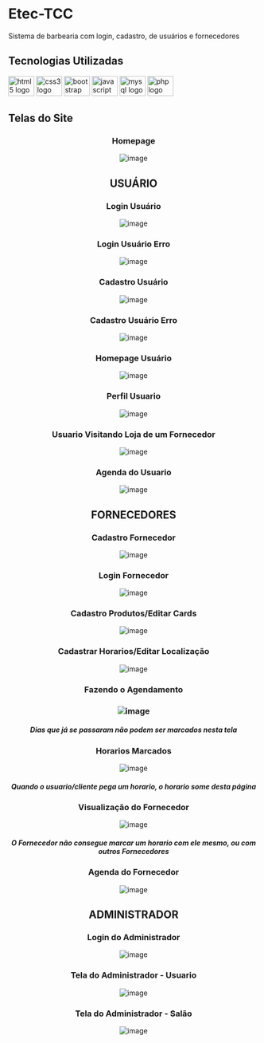 # Etec-TCC
Sistema de barbearia com login, cadastro, de usuários e fornecedores<br>
## Tecnologias Utilizadas
<div align="left">
  <img src="https://cdn.jsdelivr.net/gh/devicons/devicon/icons/html5/html5-original.svg" height="40" width="52" alt="html5 logo"  />
  <img src="https://cdn.jsdelivr.net/gh/devicons/devicon/icons/css3/css3-original.svg" height="40" width="52" alt="css3 logo"  />
  <img src="https://cdn.jsdelivr.net/gh/devicons/devicon/icons/bootstrap/bootstrap-original.svg" height="40" width="52" alt="bootstrap logo"  />
  <img src="https://cdn.jsdelivr.net/gh/devicons/devicon/icons/javascript/javascript-plain.svg" height="40" width="52" alt="javascript logo" />
  <img src="https://cdn.jsdelivr.net/gh/devicons/devicon/icons/mysql/mysql-plain.svg" height="40" width="52" alt="mysql logo" />
  <img src="https://cdn.jsdelivr.net/gh/devicons/devicon/icons/php/php-plain.svg"  height="40" width="52" alt="php logo" />
</div>

## Telas do Site
<div align="center">
<h3>Homepage</h3>

![image](https://user-images.githubusercontent.com/75835535/181188917-f01493b6-0a11-4e31-80b5-5828ba4473b4.png)

## USUÁRIO
<h3>Login Usuário</h3>

![image](https://user-images.githubusercontent.com/75835535/181186636-19ca2d49-6de2-4eaf-8374-f30dee2c6bbf.png)

<h3>Login Usuário Erro</h3>

![image](https://user-images.githubusercontent.com/75835535/181187279-bc3cbaf6-a5dd-4a62-9734-cc95d29f22d8.png)

<h3>Cadastro Usuário</h3>

![image](https://user-images.githubusercontent.com/75835535/181186538-5fea1741-cbae-4a72-9877-095993b22164.png)

<h3>Cadastro Usuário Erro</h3>

![image](https://user-images.githubusercontent.com/75835535/181187045-e9de1d02-59a0-40ec-b5e8-ba3f55a0d48c.png)

<h3>Homepage Usuário</h3>

![image](https://user-images.githubusercontent.com/75835535/181189037-4638df52-2875-4ee7-84f5-1bebe9d77bd5.png)

<h3>Perfil Usuario</h3>

![image](https://user-images.githubusercontent.com/75835535/181188389-afce89c6-a714-4aac-8208-af5ba1b8f4c8.png)

<h3>Usuario Visitando Loja de um Fornecedor</h3>

![image](https://user-images.githubusercontent.com/75835535/181195361-7b112139-4b97-4cf6-be51-ab499dccf3aa.png)

<h3>Agenda do Usuario</h3>

![image](https://user-images.githubusercontent.com/75835535/181195467-ca42a139-bc7b-4faf-8f0a-6c07a0dee187.png)



## FORNECEDORES

<h3>Cadastro Fornecedor</h3>

![image](https://user-images.githubusercontent.com/75835535/181188618-68c79048-5f64-4f13-b9bd-893c4950d822.png)

<h3>Login Fornecedor</h3>

![image](https://user-images.githubusercontent.com/75835535/181189640-dd2afd84-a2dd-46f5-98f9-1e81c337a956.png)

<h3>Cadastro Produtos/Editar Cards</h3>

![image](https://user-images.githubusercontent.com/75835535/181192367-b98bb969-4fdf-4380-ab02-f8edb3cfc33b.png)

<h3>Cadastrar Horarios/Editar Localização</h3>

![image](https://user-images.githubusercontent.com/75835535/181192752-b43074ff-a400-4935-9ba4-d4015a67b3cc.png)

<h3>Fazendo o Agendamento<h3>

![image](https://user-images.githubusercontent.com/75835535/181193694-fbe8d79d-877d-4b8a-a6cc-4b5a91fcbcb4.png)

<h5>Dias que já se passaram não podem ser marcados nesta tela</h5>

<h3>Horarios Marcados</h3>

![image](https://user-images.githubusercontent.com/75835535/181193876-7948ee1f-67eb-4f4f-ba2b-f306b5344172.png)

<h5>Quando o usuario/cliente pega um horario, o horario some desta página</h5>

<h3>Visualização do Fornecedor</h3>

![image](https://user-images.githubusercontent.com/75835535/181194653-9c236954-2088-448e-8b55-fb6135aa3e51.png)

<h5>O Fornecedor não consegue marcar um horario com ele mesmo, ou com outros Fornecedores</h5>

<h3>Agenda do Fornecedor</h3>

![image](https://user-images.githubusercontent.com/75835535/181195151-52826a43-8ea6-4984-8fbd-feb8e6b2e801.png)

## ADMINISTRADOR

<h3>Login do Administrador</h3>

![image](https://user-images.githubusercontent.com/75835535/181196039-6b3923e2-05a8-4264-9ded-0881683ab9eb.png)

<h3>Tela do Administrador - Usuario</h3>

![image](https://user-images.githubusercontent.com/75835535/181196186-e1f7dba4-eeac-488a-a4a0-3b88d0daa8e8.png)

<h3>Tela do Administrador - Salão</h3>

![image](https://user-images.githubusercontent.com/75835535/181196333-00da0eaa-da8d-4a0a-bb53-09dfee9dc9a6.png)

</div>
